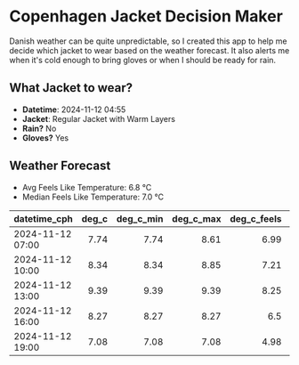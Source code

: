 
# Copenhagen Jacket Decision Maker

Danish weather can be quite unpredictable, so I created this app to help me decide which jacket to wear based on the weather forecast. 
It also alerts me when it's cold enough to bring gloves or when I should be ready for rain.

## What Jacket to wear?

- **Datetime**: 2024-11-12 04:55
- **Jacket**: Regular Jacket with Warm Layers
- **Rain?** No
- **Gloves?** Yes

## Weather Forecast
- Avg Feels Like Temperature: 6.8 °C
- Median Feels Like Temperature: 7.0 °C

| datetime_cph     |   deg_c |   deg_c_min |   deg_c_max |   deg_c_feels | weather   | wind   | rain   |
|:-----------------|--------:|------------:|------------:|--------------:|:----------|:-------|:-------|
| 2024-11-12 07:00 |    7.74 |        7.74 |        8.61 |          6.99 | Clouds    | Low    | None   |
| 2024-11-12 10:00 |    8.34 |        8.34 |        8.85 |          7.21 | Clouds    | Low    | None   |
| 2024-11-12 13:00 |    9.39 |        9.39 |        9.39 |          8.25 | Clouds    | Low    | None   |
| 2024-11-12 16:00 |    8.27 |        8.27 |        8.27 |          6.5  | Clouds    | Low    | None   |
| 2024-11-12 19:00 |    7.08 |        7.08 |        7.08 |          4.98 | Clouds    | Low    | None   |
        